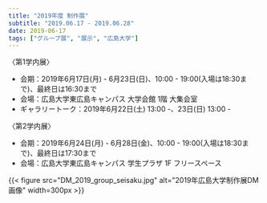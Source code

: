 ```yaml
---
title: "2019年度 制作展"
subtitle: "2019.06.17 - 2019.06.28"
date: 2019-06-17
tags: ["グループ展", "展示", "広島大学"]
---
```

〈第1学内展〉
- 会期：2019年6月17日(月) - 6月23日(日)、10:00 - 19:00(入場は18:30まで)、最終日は16:30まで
- 会場：広島大学東広島キャンパス 大学会館 1階 大集会室
- ギャラリートーク：2019年6月22日(土) 13:00 -、23日(日) 13:00 -

〈第2学内展〉
- 会期：2019年6月24日(月) - 6月28日(金)、10:00 - 19:00(入場は18:30まで)、最終日は17:30まで
- 会場：広島大学東広島キャンパス 学生プラザ 1F フリースペース

{{< figure src="DM_2019_group_seisaku.jpg" alt="2019年広島大学制作展DM画像" width=300px >}}